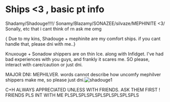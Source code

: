 # Ships <3 , basic pt info
Shadamy/Shadouge!!!!/ Sonamy/Blazamy/SONAZEE/silvaze/MEPHINITE <3/ Sonally, etc that i cant think of rn ask me omg 

{ Due to my kins, Shadouge + mephinite are my comfort ships. if you cant handle that, please dni with me..}

Knuxouge + Sonadow shippers are on thin Ice. along with Infidget. I've had bad experiences with you guys, and frankly it scares me. SO please, interact with care/caution or just dni.

MAJOR DNI: MEPHILVER. words cannot describe how uncomfy mephilver shippers make me, so please just dni.![shadouge1](https://github.com/user-attachments/assets/ec439689-b4c2-4ffe-b46c-f05ef48e358e)

C+H ALWAYS APPRECIATED UNLESS WITH FRIENDS. ASK THEM FIRST !
FRIENDS PLS INT WITH ME PLSPLSPLSPLSPLSPLSPLSPLSPLS
